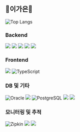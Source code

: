 ## 👋이가은👋

![Top Langs](https://github-readme-stats.vercel.app/api/top-langs/?username=bora353&layout=compact)




### Backend
<!-- Spring Boot -->
<img src="https://img.shields.io/badge/springboot-6DB33F?style=for-the-badge&logo=springboot&logoColor=white"> <img src="https://img.shields.io/badge/java-007396?style=for-the-badge&logo=OpenJDK&logoColor=white"> <img src="https://img.shields.io/badge/Spring Security-6DB33F?style=for-the-badge&logo=Spring Security&logoColor=white"> <img src="https://img.shields.io/badge/JUnit5-25A162?style=for-the-badge&logo=JUnit5&logoColor=white"> <img src="https://img.shields.io/badge/Hibernate-59666C?style=for-the-badge&logo=Hibernate&logoColor=white">


### Frontend
<!-- React + TypeScript -->
<img src="https://img.shields.io/badge/react-20232a.svg?style=for-the-badge&logo=react&logoColor=61DAFB" /> ![TypeScript](https://img.shields.io/badge/TypeScript-007ACC.svg?style=for-the-badge&logo=typescript&logoColor=white)


### DB 및 기타
![Oracle](https://img.shields.io/badge/Oracle-F80000.svg?style=for-the-badge&logo=oracle&logoColor=white) <img src="https://img.shields.io/badge/MySQL-4479A1?style=for-the-badge&logo=MySQL&logoColor=white"> ![PostgreSQL](https://img.shields.io/badge/PostgreSQL-336791.svg?style=for-the-badge&logo=postgresql&logoColor=white)
<img src="https://img.shields.io/badge/docker-%230db7ed.svg?style=for-the-badge&logo=docker&logoColor=white"> <img src="https://img.shields.io/badge/Apache Kafka-%3333333.svg?style=for-the-badge&logo=Apache Kafka&logoColor=white"> 


### 모니터링 및 추적
![Zipkin](https://img.shields.io/badge/Zipkin-FF69B4.svg?style=for-the-badge&logo=apache&logoColor=white) <img src="https://img.shields.io/badge/grafana-%23F46800.svg?style=for-the-badge&logo=grafana&logoColor=white"> <img src="https://img.shields.io/badge/Prometheus-E6522C?style=for-the-badge&logo=Prometheus&logoColor=white">




